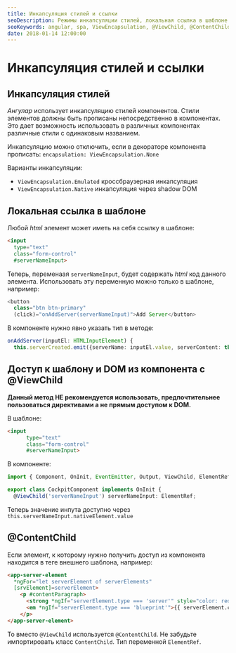 ```yaml
---
title: Инкапсуляция стилей и ссылки
seoDescription: Режимы инкапсуляции стилей, локальная ссылка в шаблоне Angular. Доступ к шаблону и DOM из компонента с помощью @ViewChild и @ContentChild.
seoKeywords: angular, spa, ViewEncapsulation, @ViewChild, @ContentChild
date: 2018-01-14 12:00:00
---
```

# Инкапсуляция стилей и ссылки

## Инкапсуляция стилей

*Ангулар* использует инкапсуляцию стилей компонентов. Стили элементов должны быть прописаны непосредственно в компонентах. Это дает возможность использовать в различных компонентах различные стили с одинаковым названием.

Инкапсуляцию можно отключить, если в декораторе компонента прописать: `encapsulation: ViewEncapsulation.None`

Варианты инкапсуляции: 
+ `ViewEncapsulation.Emulated` кроссбраузерная инкапсуляция 
+ `ViewEncapsulation.Native` инкапсуляция через shadow DOM

## Локальная ссылка в шаблоне

Любой *html* элемент может иметь на себя ссылку в шаблоне:

```html
<input 
  type="text" 
  class="form-control" 
  #serverNameInput>
```

Теперь, переменаая `serverNameInput`, будет содержать *html* код данного элемента.
Использовать эту переменную можно только в шаблоне, например:

```typescript
<button
  class="btn btn-primary"
  (click)="onAddServer(serverNameInput)">Add Server</button>
```

В компоненте нужно явно указать тип в методе:

```typescript
onAddServer(inputEl: HTMLInputElement) {
  this.serverCreated.emit({serverName: inputEl.value, serverContent: this.newServerContent});
```

## Доступ к шаблону и DOM из компонента с @ViewChild

**Данный метод НЕ рекомендуется использовать, предпочтительнее пользоваться директивами а не прямым доступом к DOM.**

В шаблоне:

```html
<input 
      type="text" 
      class="form-control" 
      #serverNameInput>
```

В компоненте:

```typescript
import { Component, OnInit, EventEmitter, Output, ViewChild, ElementRef} from '@angular/core';

export class CockpitComponent implements OnInit {	
  @ViewChild('serverNameInput') serverNameInput: ElementRef;
```

Теперь значение инпута доступно через `this.serverNameInput.nativeElement.value`

## @ContentChild

Если элемент, к которому нужно получить доступ из компонента находится в теге внешнего шаблона, например:

```html
<app-server-element 
  *ngFor="let serverElement of serverElements"
  [srvElement]=serverElement>
    <p #contentParagraph>
      <strong *ngIf="serverElement.type === 'server'" style="color: red">{{ serverElement.content }}</strong>
      <em *ngIf="serverElement.type === 'blueprint'">{{ serverElement.content }}</em>
    </p>
</app-server-element>	
```

То вместо `@ViewChild` используется `@ContentChild`. Не забудьте импортировать класс `ContentChild`. Тип переменной `ElementRef`.
